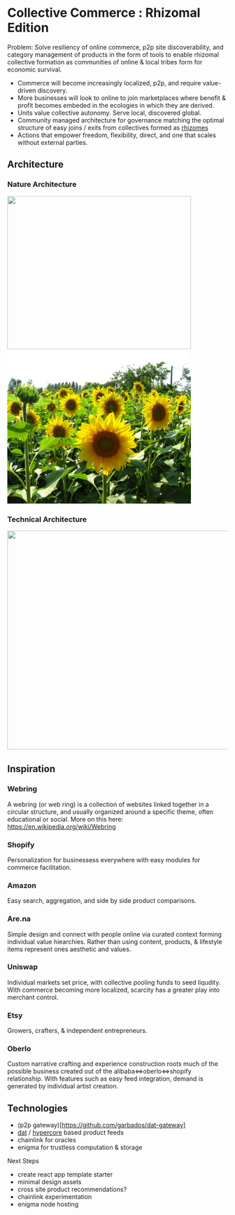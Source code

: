 # Collective Commerce : Rhizomal Edition

Problem: Solve resiliency of online commerce, p2p site discoverability, and category management of products in the form of tools to enable rhizomal collective formation as communities of online & local tribes form for economic survival.

* Commerce will become increasingly localized, p2p, and require value-driven discovery. 
* More businesses will look to online to join marketplaces where benefit & profit becomes embeded in the ecologies in which they are derived.
* Units value collective autonomy. Serve local, discovered global.
* Community managed architecture for governance matching the optimal structure of easy joins / exits from collectives formed as [rhizomes](https://www.themantle.com/philosophy/rhizome-american-translation)
* Actions that empower freedom, flexibility, direct, and one that scales without external parties.

## Architecture

### Nature Architecture
<p float="left">
  <img width="420" height="350" src="rhizome.png">
  <img width="420" height="350" src="sunflower.jpeg">
</p>

### Technical Architecture
<p align="center">
  <img width="600" height="500" src="collective_commerce.png">
</p>

## Inspiration

### Webring 
A webring (or web ring) is a collection of websites linked together in a circular structure, and usually organized around a specific theme, often educational or social.
More on this here: https://en.wikipedia.org/wiki/Webring

### Shopify
Personalization for businessess everywhere with easy modules for commerce facilitation.

### Amazon
Easy search, aggregation, and side by side product comparisons.

### Are.na
Simple design and connect with people online via curated context forming individual value hiearchies. Rather than using content, products, & lifestyle items represent ones aesthetic and values.

### Uniswap
Individual markets set price, with collective pooling funds to seed liqudity. With commerce becoming more localized, scarcity has a greater play into merchant control.

### Etsy
Growers, crafters, & independent entrepreneurs.

### Oberlo
Custom narrative crafting and experience construction roots much of the possible business created out of the alibaba<=>oberlo<=>shopify relationship. With features such as easy feed integration, demand is generated by individual artist creation.

## Technologies
- (p2p gateway)[https://github.com/garbados/dat-gateway]
- [dat](https://dat.foundation/) / [hypercore](https://github.com/mafintosh/hypercore) based product feeds
- chainlink for oracles
- enigma for trustless computation & storage

Next Steps
- create react app template starter
- minimal design assets
- cross site product recommendations?
- chainlink experimentation
- enigma node hosting
